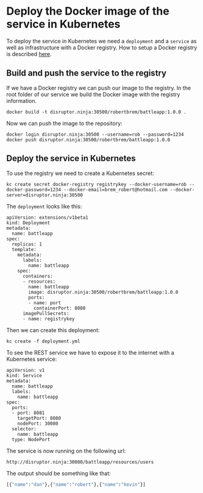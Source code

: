 # Deploy the Docker image of the service in Kubernetes
To deploy the service in Kubernetes we need a `deployment` and a `service` 
as well as infrastructure with a Docker registry. How to setup a Docker registry is
described [here](../03_Docker_registry).

## Build and push the service to the registry
If we have a Docker registry we can push our image to the registry. In the root folder
of our service we build the Docker image with the registry information.
```
docker build -t disruptor.ninja:30500/robertbrem/battleapp:1.0.0 .
```
Now we can push the image to the repository:
```
docker login disruptor.ninja:30500 --username=rob --password=1234
docker push disruptor.ninja:30500/robertbrem/battleapp:1.0.0
```

## Deploy the service in Kubernetes
To use the registry we need to create a Kubernetes secret:
```
kc create secret docker-registry registrykey --docker-username=rob --docker-password=1234 --docker-email=brem_robert@hotmail.com --docker-server=disruptor.ninja:30500
```

The `deployment` looks like this:
```
apiVersion: extensions/v1beta1
kind: Deployment
metadata:
  name: battleapp
spec:
  replicas: 1
  template:
    metadata:
      labels:
        name: battleapp
    spec:
      containers:
      - resources:
        name: battleapp
        image: disruptor.ninja:30500/robertbrem/battleapp:1.0.0
        ports:
        - name: port
          containerPort: 8080
      imagePullSecrets:
      - name: registrykey
```
Then we can create this deployment:
```
kc create -f deployment.yml
```
To see the REST service we have to expose it to the internet with a Kubernetes service:
```
apiVersion: v1
kind: Service
metadata:
  name: battleapp
  labels:
    name: battleapp
spec:
  ports:
  - port: 8081
    targetPort: 8080
    nodePort: 30080
  selector:
    name: battleapp
  type: NodePort
```
The service is now running on the following url:  
```
http://disruptor.ninja:30080/battleapp/resources/users
```  
The output should be something like that:
```bash
[{"name":"dan"},{"name":"robert"},{"name":"kevin"}]
```